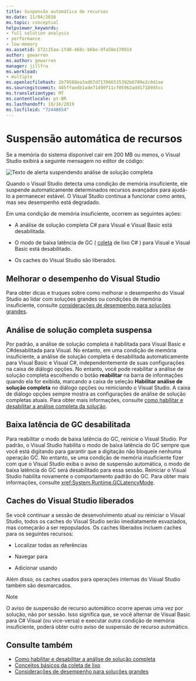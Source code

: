 ```yaml
---
title: Suspensão automática de recursos
ms.date: 11/04/2016
ms.topic: conceptual
helpviewer_keywords:
- full solution analysis
- performance
- low-memory
ms.assetid: 572c15aa-1fd0-468c-b6be-9fa50e170914
author: gewarren
ms.author: gewarren
manager: jillfra
ms.workload:
- multiple
ms.openlocfilehash: 2b79588ea3ad67d717066535392b6789e2c0d1ae
ms.sourcegitcommit: 485ffaedb1ade71490f11cf05962add1718945cc
ms.translationtype: MT
ms.contentlocale: pt-BR
ms.lasthandoff: 10/16/2019
ms.locfileid: "72448654"
---
```

# <a name="automatic-feature-suspension"></a>Suspensão automática de recursos

Se a memória do sistema disponível cair em 200 MB ou menos, o Visual Studio exibirá a seguinte mensagem no editor de código:

![Texto de alerta suspendendo análise de solução completa](../code-quality/media/fsa_alert.png)

Quando o Visual Studio detecta uma condição de memória insuficiente, ele suspende automaticamente determinados recursos avançados para ajudá-lo a permanecer estável. O Visual Studio continua a funcionar como antes, mas seu desempenho está degradado.

Em uma condição de memória insuficiente, ocorrem as seguintes ações:

- A análise de solução completa C# para Visual e Visual Basic está desabilitada.

- O modo de baixa latência de GC ( [coleta](/dotnet/standard/garbage-collection/index) de lixo C# ) para Visual e Visual Basic está desabilitado.

- Os caches do Visual Studio são liberados.

## <a name="improve-visual-studio-performance"></a>Melhorar o desempenho do Visual Studio

Para obter dicas e truques sobre como melhorar o desempenho do Visual Studio ao lidar com soluções grandes ou condições de memória insuficiente, consulte [considerações de desempenho para soluções grandes](https://github.com/dotnet/roslyn/wiki/Performance-considerations-for-large-solutions).

## <a name="full-solution-analysis-suspended"></a>Análise de solução completa suspensa

Por padrão, a análise de solução completa é habilitada para Visual Basic e C#desabilitada para Visual. No entanto, em uma condição de memória insuficiente, a análise de solução completa é desabilitada automaticamente para Visual Basic e Visual C#, independentemente de suas configurações na caixa de diálogo opções. No entanto, você pode reabilitar a análise de solução completa escolhendo o botão **reabilitar** na barra de informações quando ela for exibida, marcando a caixa de seleção **Habilitar análise de solução completa** no diálogo opções ou reiniciando o Visual Studio. A caixa de diálogo opções sempre mostra as configurações de análise de solução completas atuais. Para obter mais informações, consulte [como habilitar e desabilitar a análise completa da solução](../code-quality/how-to-enable-and-disable-full-solution-analysis-for-managed-code.md).

## <a name="gc-low-latency-disabled"></a>Baixa latência de GC desabilitada

Para reabilitar o modo de baixa latência do GC, reinicie o Visual Studio. Por padrão, o Visual Studio habilita o modo de baixa latência do GC sempre que você está digitando para garantir que a digitação não bloqueie nenhuma operação GC. No entanto, se uma condição de memória insuficiente fizer com que o Visual Studio exiba o aviso de suspensão automática, o modo de baixa latência do GC será desabilitado para essa sessão. Reiniciar o Visual Studio habilita novamente o comportamento padrão do GC. Para obter mais informações, consulte <xref:System.Runtime.GCLatencyMode>.

## <a name="visual-studio-caches-flushed"></a>Caches do Visual Studio liberados

Se você continuar a sessão de desenvolvimento atual ou reiniciar o Visual Studio, todos os caches do Visual Studio serão imediatamente esvaziados, mas começarão a ser repopulados. Os caches liberados incluem caches para os seguintes recursos:

- Localizar todas as referências

- Navegar para

- Adicionar usando

Além disso, os caches usados para operações internas do Visual Studio também são desmarcados.

> [!NOTE]
> O aviso de suspensão de recurso automático ocorre apenas uma vez por solução, não por sessão. Isso significa que, se você alternar de Visual Basic para C# Visual (ou vice-versa) e executar outra condição de memória insuficiente, poderá obter outro aviso de suspensão de recurso automático.

## <a name="see-also"></a>Consulte também

- [Como habilitar e desabilitar a análise de solução completa](../code-quality/how-to-enable-and-disable-full-solution-analysis-for-managed-code.md)
- [Conceitos básicos da coleta de lixo](/dotnet/standard/garbage-collection/fundamentals)
- [Considerações de desempenho para soluções grandes](https://github.com/dotnet/roslyn/wiki/Performance-considerations-for-large-solutions)
